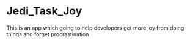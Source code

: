 # Jedi_Task_Joy
This is an app which going to help developers get more joy from doing things and forget procrastination
